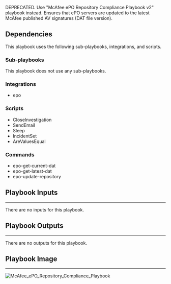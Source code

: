 DEPRECATED. Use "McAfee ePO Repository Compliance Playbook v2" playbook instead. Ensures that ePO servers are updated to the latest McAfee published AV signatures (DAT file version). 

## Dependencies
This playbook uses the following sub-playbooks, integrations, and scripts.

### Sub-playbooks
This playbook does not use any sub-playbooks.

### Integrations
* epo

### Scripts
* CloseInvestigation
* SendEmail
* Sleep
* IncidentSet
* AreValuesEqual

### Commands
* epo-get-current-dat
* epo-get-latest-dat
* epo-update-repository

## Playbook Inputs
---
There are no inputs for this playbook.

## Playbook Outputs
---
There are no outputs for this playbook.

## Playbook Image
---
![McAfee_ePO_Repository_Compliance_Playbook](../../doc_files/McAfee_ePO_Repository_Compliance_Playbook.png/n)
